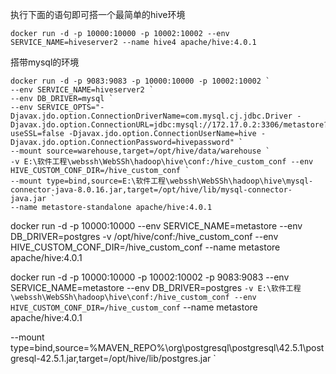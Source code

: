 执行下面的语句即可搭一个最简单的hive环境

```
docker run -d -p 10000:10000 -p 10002:10002 --env SERVICE_NAME=hiveserver2 --name hive4 apache/hive:4.0.1
```

搭带mysql的环境

```
docker run -d -p 9083:9083 -p 10000:10000 -p 10002:10002 `
--env SERVICE_NAME=hiveserver2 `
--env DB_DRIVER=mysql `
--env SERVICE_OPTS="-Djavax.jdo.option.ConnectionDriverName=com.mysql.cj.jdbc.Driver -Djavax.jdo.option.ConnectionURL=jdbc:mysql://172.17.0.2:3306/metastore?useSSL=false -Djavax.jdo.option.ConnectionUserName=hive -Djavax.jdo.option.ConnectionPassword=hivepassword" `
--mount source=warehouse,target=/opt/hive/data/warehouse `
-v E:\软件工程\webssh\WebSSh\hadoop\hive\conf:/hive_custom_conf --env HIVE_CUSTOM_CONF_DIR=/hive_custom_conf `
--mount type=bind,source=E:\软件工程\webssh\WebSSh\hadoop\hive\mysql-connector-java-8.0.16.jar,target=/opt/hive/lib/mysql-connector-java.jar `
--name metastore-standalone apache/hive:4.0.1 
```

docker run -d -p 10000:10000  --env SERVICE_NAME=metastore --env DB_DRIVER=postgres -v /opt/hive/conf:/hive_custom_conf --env HIVE_CUSTOM_CONF_DIR=/hive_custom_conf --name metastore apache/hive:4.0.1


docker run -d -p 10000:10000 -p 10002:10002 -p 9083:9083 --env SERVICE_NAME=metastore --env DB_DRIVER=postgres `
-v E:\软件工程\webssh\WebSSh\hadoop\hive\conf:/hive_custom_conf --env HIVE_CUSTOM_CONF_DIR=/hive_custom_conf `
--name metastore apache/hive:4.0.1


--mount type=bind,source=%MAVEN_REPO%\org\postgresql\postgresql\42.5.1\postgresql-42.5.1.jar,target=/opt/hive/lib/postgres.jar `

